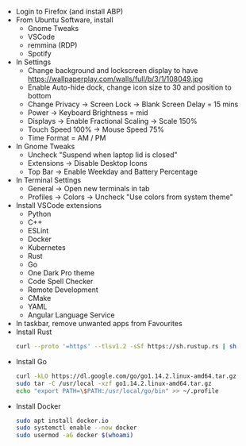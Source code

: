 - Login to Firefox (and install ABP)
- From Ubuntu Software, install
  - Gnome Tweaks
  - VSCode
  - remmina (RDP)
  - Spotify
- In Settings
  - Change background and lockscreen display to have https://wallpaperplay.com/walls/full/b/3/1/108049.jpg
  - Enable Auto-hide dock, change icon size to 30 and position to bottom
  - Change Privacy -> Screen Lock -> Blank Screen Delay = 15 mins
  - Power -> Keyboard Brightness = mid
  - Displays -> Enable Fractional Scaling -> Scale 150%
  - Touch Speed 100% -> Mouse Speed 75%
  - Time Format = AM / PM
- In Gnome Tweaks
  - Uncheck "Suspend when laptop lid is closed"
  - Extensions -> Disable Desktop Icons
  - Top Bar -> Enable Weekday and Battery Percentage
- In Terminal Settings
  - General -> Open new terminals in tab
  - Profiles -> Colors -> Uncheck "Use colors from system theme"
- Install VSCode extensions
  - Python
  - C++
  - ESLint
  - Docker
  - Kubernetes
  - Rust
  - Go
  - One Dark Pro theme
  - Code Spell Checker
  - Remote Development
  - CMake
  - YAML
  - Angular Language Service
- In taskbar, remove unwanted apps from Favourites
- Install Rust
  ```sh
  curl --proto '=https' --tlsv1.2 -sSf https://sh.rustup.rs | sh
  ```
- Install Go
  ```sh
  curl -kLO https://dl.google.com/go/go1.14.2.linux-amd64.tar.gz
  sudo tar -C /usr/local -xzf go1.14.2.linux-amd64.tar.gz
  echo "export PATH=\$PATH:/usr/local/go/bin" >> ~/.profile
  ```
 - Install Docker
   ```sh
   sudo apt install docker.io
   sudo systemctl enable --now docker
   sudo usermod -aG docker $(whoami)
   ```

